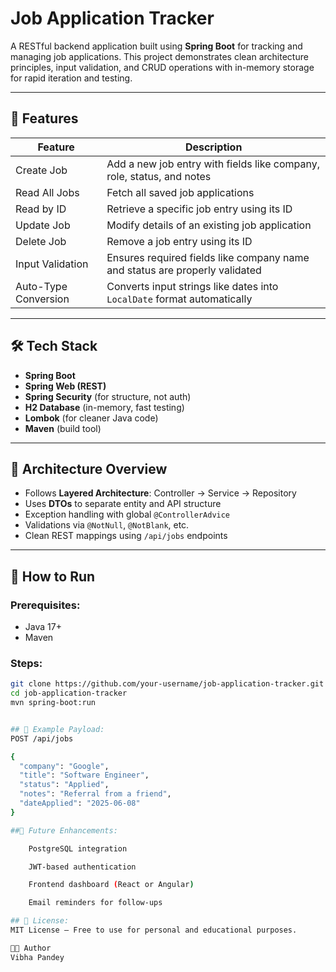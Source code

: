 # Job Application Tracker

A RESTful backend application built using **Spring Boot** for tracking and managing job applications. This project demonstrates clean architecture principles, input validation, and CRUD operations with in-memory storage for rapid iteration and testing.

---

## 🚀 Features

| Feature             | Description                                                                 |
|---------------------|-----------------------------------------------------------------------------|
| Create Job          | Add a new job entry with fields like company, role, status, and notes       |
| Read All Jobs       | Fetch all saved job applications                                            |
| Read by ID          | Retrieve a specific job entry using its ID                                 |
| Update Job          | Modify details of an existing job application                              |
| Delete Job          | Remove a job entry using its ID                                             |
| Input Validation    | Ensures required fields like company name and status are properly validated |
| Auto-Type Conversion| Converts input strings like dates into `LocalDate` format automatically     |

---

## 🛠️ Tech Stack

- **Spring Boot**  
- **Spring Web (REST)**
- **Spring Security** (for structure, not auth)
- **H2 Database** (in-memory, fast testing)
- **Lombok** (for cleaner Java code)
- **Maven** (build tool)

---

## 🧱 Architecture Overview

- Follows **Layered Architecture**: Controller → Service → Repository  
- Uses **DTOs** to separate entity and API structure  
- Exception handling with global `@ControllerAdvice`  
- Validations via `@NotNull`, `@NotBlank`, etc.  
- Clean REST mappings using `/api/jobs` endpoints  

---

## 🧪 How to Run

### Prerequisites:
- Java 17+  
- Maven

### Steps:
```bash
git clone https://github.com/your-username/job-application-tracker.git
cd job-application-tracker
mvn spring-boot:run


## 🔧 Example Payload:
POST /api/jobs

{
  "company": "Google",
  "title": "Software Engineer",
  "status": "Applied",
  "notes": "Referral from a friend",
  "dateApplied": "2025-06-08"
}

##📌 Future Enhancements:

    PostgreSQL integration

    JWT-based authentication

    Frontend dashboard (React or Angular)

    Email reminders for follow-ups

## 📄 License:
MIT License — Free to use for personal and educational purposes.

👩‍💻 Author
Vibha Pandey
